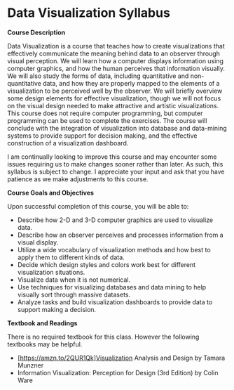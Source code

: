 Data Visualization Syllabus
=======
**Course Description**

Data Visualization is a course that teaches how to create visualizations that effectively communicate the meaning behind data to an observer through visual perception. We will learn how a computer displays information using computer graphics, and how the human perceives that information visually. We will also study the forms of data, including quantitative and non-quantitative data, and how they are properly mapped to the elements of a visualization to be perceived well by the observer. We will briefly overview some design elements for effective visualization, though we will not focus on the visual design needed to make attractive and artistic visualizations. This course does not require computer programming, but computer programming can be used to complete the exercises. The course will conclude with the integration of visualization into database and data-mining systems to provide support for decision making, and the effective construction of a visualization dashboard.

I am continually looking to improve this course and may encounter some issues requiring us to make changes sooner rather than later. As such, this syllabus is subject to change. I appreciate your input and ask that you have patience as we make adjustments to this course.

**Course Goals and Objectives**

Upon successful completion of this course, you will be able to:

* Describe how 2-D and 3-D computer graphics are used to visualize data.
* Describe how an observer perceives and processes information from a visual display.
* Utilize a wide vocabulary of visualization methods and how best to apply them to different kinds of data.
* Decide which design styles and colors work best for different visualization situations.
* Visualize data when it is not numerical.
* Use techniques for visualizing databases and data mining to help visually sort through massive datasets.
* Analyze tasks and build visualization dashboards to provide data to support making a decision. 

**Textbook and Readings**

There is no required textbook for this class. However the following textbooks may be helpful.

* [https://amzn.to/2QUR1Qk]Visualization Analysis and Design by Tamara Munzner
* Information Visualization: Perception for Design (3rd Edition) by Colin Ware

